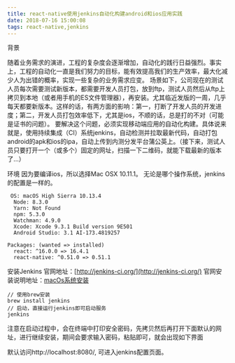 ```yaml
---
title: react-native使用jenkins自动化构建android和ios应用实践
date: 2018-07-16 15:00:08
tags: react-native,jenkins
---
```


背景  

随着业务需求的演进，工程的复杂度会逐渐增加，自动化的践行日益强烈。事实上，工程的自动化一直是我们努力的目标，能有效提高我们的生产效率，最大化减少人为出错的概率，实现一些复杂的业务需求应变。
场景如下，公司现在的测试人员每次需要测试新版本，都需要开发人员打包，放到ftp，测试人员然后从ftp上拷贝到本地（或者用手机的ES文件管理器），再安装。尤其临近发版的一周，几乎每天都要新版本。这样的话，有两方面的影响：第一，打断了开发人员的开发进度；第二，开发人员打包效率低下，尤其是ios，不顺的话，总是打的不对（可能是证书的问题）。
要解决这个问题，必须实现移动端应用的自动化构建。具体说来就是，使用持续集成（CI）系统jenkins，自动检测并拉取最新代码，自动打包android的apk和ios的ipa，自动上传到内测分发平台蒲公英上。（接下来，测试人员只要打开一个（或多个）固定的网址，扫描一下二维码，就能下载最新的版本了…）

环境
因为要编译ios，所以选择Mac OSX 10.11.1。
无论是哪个操作系统，jenkins的配置是一样的。

```shell
 OS: macOS High Sierra 10.13.4
  Node: 8.3.0
  Yarn: Not Found
  npm: 5.3.0
  Watchman: 4.9.0
  Xcode: Xcode 9.3.1 Build version 9E501
  Android Studio: 3.1 AI-173.4819257

Packages: (wanted => installed)
  react: ^16.0.0 => 16.4.1
  react-native: ^0.51.0 => 0.51.1

```
安装Jenkins
官网地址：[http://jenkins-ci.org/](http://jenkins-ci.org/)
官网安装说明地址：[macOs系统安装](https://jenkins.io/doc/book/installing/#macos)
```shell
// 使用brew安装
brew install jenkins
// 启动，直接运行jenkins即可启动服务
jenkins
```
注意在启动过程中，会在终端中打印安全密码，先拷贝然后再打开下面默认的网址，进行继续安装，期间会要求输入密码，粘贴即可，就会出现如下界面

默认访问http://localhost:8080/, 可进入jenkins配置页面。